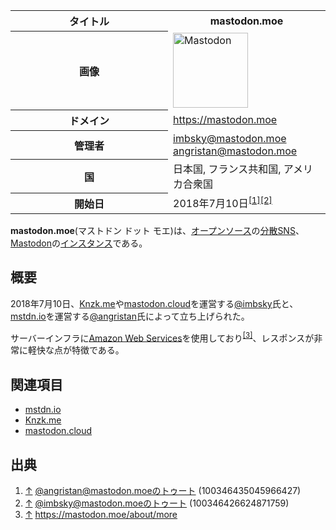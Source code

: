<div>

<table>
<colgroup>
<col style="width: 50%" />
<col style="width: 50%" />
</colgroup>
<tbody>
<tr class="header">
<th>タイトル</th>
<th><strong>mastodon.moe</strong></th>
</tr>

<tr class="odd">
<th>画像</th>
<td><a href="/%E3%83%95%E3%82%A1%E3%82%A4%E3%83%AB:Mastodon_logo.png" title="Mastodon"><img src="/images/thumb/0/00/Mastodon_logo.png/120px-Mastodon_logo.png" srcset="/images/thumb/0/00/Mastodon_logo.png/180px-Mastodon_logo.png 1.5x, /images/0/00/Mastodon_logo.png 2x" width="120" height="120" alt="Mastodon" /></a></td>
</tr>
<tr class="even">
<th scope="row">ドメイン</th>
<td><a href="https://mastodon.moe" rel="nofollow">https://mastodon.moe</a></td>
</tr>
<tr class="odd">
<th scope="row">管理者</th>
<td><a href="http://mastodon.moe/@imbsky" rel="nofollow">imbsky@mastodon.moe</a><br />
<a href="http://mastodon.moe/@angristan" rel="nofollow">angristan@mastodon.moe</a></td>
</tr>
<tr class="even">
<th scope="row">国</th>
<td>日本国, フランス共和国, アメリカ合衆国</td>
</tr>
<tr class="odd">
<th scope="row">開始日</th>
<td>2018年7月10日<sup><a href="#cite_note-1">[1]</a><a href="#cite_note-2">[2]</a></sup></td>
</tr>
</tbody>
</table>

  
**mastodon.moe**(マストドン ドット モエ)は、[オープンソース](/%E3%82%AA%E3%83%BC%E3%83%97%E3%83%B3%E3%82%BD%E3%83%BC%E3%82%B9 "オープンソース")の[分散SNS](/%E5%88%86%E6%95%A3SNS "分散SNS")、[Mastodon](/Mastodon "Mastodon")の[インスタンス](/%E3%82%A4%E3%83%B3%E3%82%B9%E3%82%BF%E3%83%B3%E3%82%B9 "インスタンス")である。

## 概要

2018年7月10日、[Knzk.me](/Knzk.me "Knzk.me (存在しないページ)")や[mastodon.cloud](/Mastodon.cloud "Mastodon.cloud")を運営する<a href="https://mastodon.moe/@imbsky" rel="nofollow">@imbsky</a>氏と、[mstdn.io](/Mstdn.io "Mstdn.io")を運営する<a href="https://mastodon.moe/@angristan" rel="nofollow">@angristan</a>氏によって立ち上げられた。

サーバーインフラに[Amazon Web Services](/Amazon_Web_Services "Amazon Web Services (存在しないページ)")を使用しており<sup>[\[3\]](#cite_note-3)</sup>、レスポンスが非常に軽快な点が特徴である。

## 関連項目

-   [mstdn.io](/Mstdn.io "Mstdn.io")
-   [Knzk.me](/Knzk.me "Knzk.me (存在しないページ)")
-   [mastodon.cloud](/Mastodon.cloud "Mastodon.cloud")

## 出典

<div>

1.  [↑](#cite_ref-1) <a href="https://mastodon.moe/@angristan/100346435045966427" rel="nofollow">@angristan@mastodon.moeのトゥート (100346435045966427)</a>
2.  [↑](#cite_ref-2) <a href="https://mastodon.moe/@imbsky/100346426624871759" rel="nofollow">@imbsky@mastodon.moeのトゥート (100346426624871759)</a>
3.  [↑](#cite_ref-3) <a href="https://mastodon.moe/about/more" rel="nofollow">https://mastodon.moe/about/more</a>

</div>

</div>
